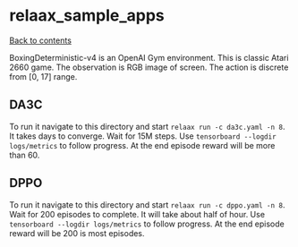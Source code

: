 # relaax_sample_apps

[Back to contents](../README.md#contents)

BoxingDeterministic-v4 is an OpenAI Gym environment. This is classic Atari 2660 game. The observation is RGB image of screen. The action is discrete from [0, 17] range.

## <a name="da3c"></a>DA3C
To run it navigate to this directory and start `relaax run -c da3c.yaml -n 8`.  It takes days to converge. Wait for 15M steps.  Use `tensorboard --logdir logs/metrics` to follow progress. At the end episode reward will be more than 60.

## <a name="dppo"></a>DPPO
To run it navigate to this directory and start `relaax run -c dppo.yaml -n 8`. Wait for 200 episodes to complete. It will take about half of hour. Use `tensorboard --logdir logs/metrics` to follow progress. At the end episode reward will be 200 is most episodes.
